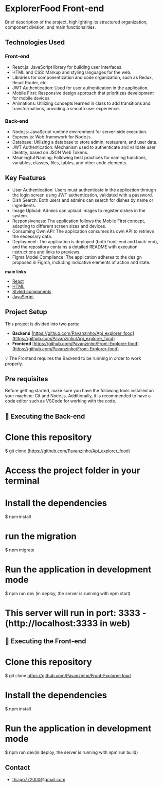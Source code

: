 # ExplorerFood Front-end

Brief description of the project, highlighting its structured organization, component division, and main functionalities.

## Technologies Used

### Front-end
- React.js: JavaScript library for building user interfaces.
- HTML and CSS: Markup and styling languages for the web.
- Libraries for componentization and code organization, such as Redux, React Router, etc.
- JWT Authentication: Used for user authentication in the application.
- Mobile First: Responsive design approach that prioritizes development for mobile devices.
- Animations: Utilizing concepts learned in class to add transitions and transformations, providing a smooth user experience.

### Back-end
- Node.js: JavaScript runtime environment for server-side execution.
- Express.js: Web framework for Node.js.
- Database: Utilizing a database to store admin, restaurant, and user data.
- JWT Authentication: Mechanism used to authenticate and validate user identity, based on JSON Web Tokens.
- Meaningful Naming: Following best practices for naming functions, variables, classes, files, tables, and other code elements.

## Key Features

- User Authentication: Users must authenticate in the application through the login screen using JWT authentication, validated with a password.
- Dish Search: Both users and admins can search for dishes by name or ingredients.
- Image Upload: Admins can upload images to register dishes in the system.
- Responsiveness: The application follows the Mobile First concept, adapting to different screen sizes and devices.
- Consuming Own API: The application consumes its own API to retrieve the necessary data.
- Deployment: The application is deployed (both front-end and back-end), and the repository contains a detailed README with execution instructions and links to previews.
- Figma Model Compliance: The application adheres to the design proposed in Figma, including indicative elements of action and state.

 **main links** 
- [React](https://react.dev/)
- [HTML](https://developer.mozilla.org/pt-BR/docs/Web/HTML)
- [Styled components](https://styled-components.com/)
- [JavaScript](https://developer.mozilla.org/pt-BR/docs/Web/JavaScript)

## Project Setup

This project is divided into two parts:

- **Backend** [https://github.com/Pavanzinho/Api_explorer_food](https://github.com/Pavanzinho/Api_explorer_food)
- **Frontend** [https://github.com/Pavanzinho/Front-Explorer-food](https://github.com/Pavanzinho/Front-Explorer-food)

💡 The Frontend requires the Backend to be running in order to work properly.

## Pre requisites
Before getting started, make sure you have the following tools installed on your machine: Git and Node.js. Additionally, it is recommended to have a code editor such as VSCode for working with the code.

## 🎲 Executing the Back-end

  # Clone this repository
  $ git clone (https://github.com/Pavanzinho/Api_explorer_food)
  
  # Access the project folder in your terminal
  
  # Install the dependencies
  $ npm install
  
  # run the migration 
  $ npm migrate
  
  # Run the application in development mode
  $ npm run dev (in deploy, the server is running with npm start)
  
  # This server will run in port: 3333 - (http://localhost:3333 in web)

## 🎲 Executing the Front-end

  # Clone this repository
  $ git clone https://github.com/Pavanzinho/Front-Explorer-food
  
  # Install the dependencies
  $ npm install
  
  # Run the application in development mode
  $ npm run dev(in deploy, the server is running with npm run build)


## Contact

- thiago772000@gmail.com

